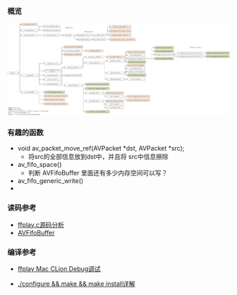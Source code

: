 
### 概览
![雷神draw的图](imgs/FFmpeg的总体函数调用结构图.jpeg)



### 有趣的函数
* void av_packet_move_ref(AVPacket *dst, AVPacket *src);
  * 将src的全部信息放到dst中，并且将 src中信息擦除
* av_fifo_space()
  * 判断 AVFifoBuffer 里面还有多少内存空间可以写？
* av_fifo_generic_write()
* 





### 读码参考
* [ffplay.c源码分析](https://www.cnblogs.com/juju-go/p/16489044.html)
* [AVFifoBuffer](https://ffmpeg.xianwaizhiyin.net/api-ffmpeg/avfifobuffer.html)
### 编译参考
* [ffplay Mac CLion Debug调试](https://cfm880.github.io/2019/04/27/audio_video/001_ffplay_clion/)

* [./configure && make && make install详解](https://www.cnblogs.com/dsc65749924/p/5852177.html) 